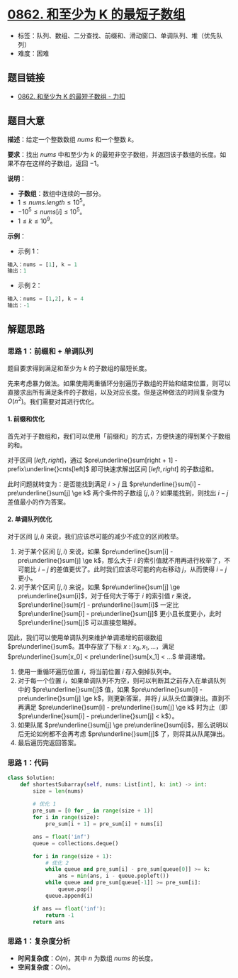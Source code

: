 # [0862. 和至少为 K 的最短子数组](https://leetcode.cn/problems/shortest-subarray-with-sum-at-least-k/)

- 标签：队列、数组、二分查找、前缀和、滑动窗口、单调队列、堆（优先队列）
- 难度：困难

## 题目链接

- [0862. 和至少为 K 的最短子数组 - 力扣](https://leetcode.cn/problems/shortest-subarray-with-sum-at-least-k/)

## 题目大意

**描述**：给定一个整数数组 $nums$ 和一个整数 $k$。

**要求**：找出 $nums$ 中和至少为 $k$ 的最短非空子数组，并返回该子数组的长度。如果不存在这样的子数组，返回 $-1$。

**说明**：

- **子数组**：数组中连续的一部分。
- $1 \le nums.length \le 10^5$。
- $-10^5 \le nums[i] \le 10^5$。
- $1 \le k \le 10^9$。

**示例**：

- 示例 1：

```python
输入：nums = [1], k = 1
输出：1
```

- 示例 2：

```python
输入：nums = [1,2], k = 4
输出：-1
```

## 解题思路

### 思路 1：前缀和 + 单调队列

题目要求得到满足和至少为 $k$ 的子数组的最短长度。

先来考虑暴力做法。如果使用两重循环分别遍历子数组的开始和结束位置，则可以直接求出所有满足条件的子数组，以及对应长度。但是这种做法的时间复杂度为 $O(n^2)$。我们需要对其进行优化。

#### 1. 前缀和优化

首先对于子数组和，我们可以使用「前缀和」的方式，方便快速的得到某个子数组的和。

对于区间 $[left, right]$，通过 $pre\underline{}sum[right + 1] - prefix\underline{}cnts[left]$  即可快速求解出区间 $[left, right]$ 的子数组和。

此时问题就转变为：是否能找到满足 $i > j$ 且 $pre\underline{}sum[i] - pre\underline{}sum[j] \ge k$ 两个条件的子数组 $[j, i)$？如果能找到，则找出 $i - j$ 差值最小的作为答案。

#### 2. 单调队列优化

对于区间 $[j, i)$ 来说，我们应该尽可能的减少不成立的区间枚举。

1. 对于某个区间 $[j, i)$ 来说，如果 $pre\underline{}sum[i] - pre\underline{}sum[j] \ge k$，那么大于 $i$ 的索引值就不用再进行枚举了，不可能比 $i - j$ 的差值更优了。此时我们应该尽可能的向右移动 $j$，从而使得 $i - j$ 更小。
2. 对于某个区间 $[j, i)$ 来说，如果 $pre\underline{}sum[j] \ge pre\underline{}sum[i]$，对于任何大于等于 $i$ 的索引值 $r$ 来说，$pre\underline{}sum[r] - pre\underline{}sum[i]$ 一定比 $pre\underline{}sum[i] - pre\underline{}sum[j]$ 更小且长度更小，此时 $pre\underline{}sum[j]$ 可以直接忽略掉。

因此，我们可以使用单调队列来维护单调递增的前缀数组 $pre\underline{}sum$。其中存放了下标 $x:x_0, x_1, …$，满足 $pre\underline{}sum[x_0] < pre\underline{}sum[x_1] < …$ 单调递增。

1. 使用一重循环遍历位置 $i$，将当前位置 $i$ 存入倒掉队列中。
2. 对于每一个位置 $i$，如果单调队列不为空，则可以判断其之前存入在单调队列中的 $pre\underline{}sum[j]$ 值，如果 $pre\underline{}sum[i] - pre\underline{}sum[j] \ge k$，则更新答案，并将 $j$ 从队头位置弹出。直到不再满足 $pre\underline{}sum[i] - pre\underline{}sum[j] \ge k$ 时为止（即 $pre\underline{}sum[i] - pre\underline{}sum[j] < k$）。
3. 如果队尾 $pre\underline{}sum[j] \ge pre\underline{}sum[i]$，那么说明以后无论如何都不会再考虑 $pre\underline{}sum[j]$ 了，则将其从队尾弹出。
4. 最后遍历完返回答案。

### 思路 1：代码

```Python
class Solution:
    def shortestSubarray(self, nums: List[int], k: int) -> int:
        size = len(nums)
        
        # 优化 1
        pre_sum = [0 for _ in range(size + 1)]
        for i in range(size):
            pre_sum[i + 1] = pre_sum[i] + nums[i]

        ans = float('inf')
        queue = collections.deque()

        for i in range(size + 1):            
          	# 优化 2
            while queue and pre_sum[i] - pre_sum[queue[0]] >= k:
                ans = min(ans, i - queue.popleft())
            while queue and pre_sum[queue[-1]] >= pre_sum[i]:
                queue.pop()
            queue.append(i)

        if ans == float('inf'):
            return -1
        return ans
```

### 思路 1：复杂度分析

- **时间复杂度**：$O(n)$，其中 $n$ 为数组 $nums$ 的长度。
- **空间复杂度**：$O(n)$。

